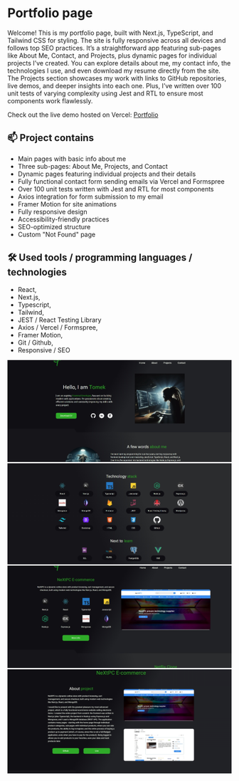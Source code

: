 <h1>Portfolio page</h1>

<p>Welcome! This is my portfolio page, built with Next.js, TypeScript, and Tailwind CSS for styling. The site is fully responsive across all devices and follows top SEO practices. It’s a straightforward app featuring sub-pages like About Me, Contact, and Projects, plus dynamic pages for individual projects I’ve created. You can explore details about me, my contact info, the technologies I use, and even download my resume directly from the site. The Projects section showcases my work with links to GitHub repositories, live demos, and deeper insights into each one. Plus, I’ve written over 100 unit tests of varying complexity using Jest and RTL to ensure most components work flawlessly.</p>

<p>Check out the live demo hosted on Vercel: <a href='https://tomaszzportfolio.vercel.app/'>Portfolio</a></p>

<h2>📫 Project contains</h2>

- Main pages with basic info about me
- Three sub-pages: About Me, Projects, and Contact
- Dynamic pages featuring individual projects and their details
- Fully functional contact form sending emails via Vercel and Formspree
- Over 100 unit tests written with Jest and RTL for most components
- Axios integration for form submission to my email
- Framer Motion for site animations
- Fully responsive design
- Accessibility-friendly practices
- SEO-optimized structure
- Custom "Not Found" page

<h2>🛠 Used tools / programming languages / technologies</h2>

- React,
- Next.js,
- Typescript,
- Tailwind,
- JEST / React Testing Library
- Axios / Vercel / Formspree,
- Framer Motion,
- Git / Github,
- Responsive / SEO

<div align='center'>
 <img src='./src/assets/photos/portfolio1.jpg'>
 <img src='./src/assets/photos/portfolio2.jpg'>
 <img src='./src/assets/photos/portfolio3.jpg'>
 <img src='./src/assets/photos/portfolio4.jpg'>
</div>
